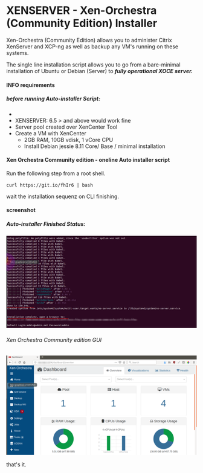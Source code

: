 # XENSERVER - Xen-Orchestra (Community Edition) Installer


Xen-Orchestra (Community Edition) allows you to administer Citrix XenServer and XCP-ng as well as backup any VM's running on these systems. 

The single line installation script allows you to go from a bare-minimal installation of Ubuntu or Debian (Server) to <b><i> fully operational XOCE server. </i></b>

#### INFO  requirements 
##### before running Auto-installer Script:
+ 
+ XENSERVER: 6.5 > and above would work fine
+ Server pool created over XenCenter Tool
+ Create a VM with XenCenter 
    + 2GB RAM, 10GB vdisk, 1 vCore CPU
    + Install Debian jessie 8.11 Core/ Base / minimal installation


#### Xen Orchestra Community edition - oneline Auto installer script 

Run the following step from a root shell.

```
curl https://git.io/fhIr6 | bash
```

wait the installation sequenz on CLI finishing.


#### screenshot

##### Auto-installer Finished Status:
![xen orchestra auto installer](https://raw.githubusercontent.com/AysadKozanoglu/Auto-installer-xen-orchestra-source/master/xen-orchestra-community-autoInstaller.png)

###### Xen Orchestra Community edition GUI
![xen orchestra community edtition GUI](https://github.com/AysadKozanoglu/Auto-installer-xen-orchestra-source/raw/master/xen-orchestra-community-autoInstaller-gui.png)

that's it.
